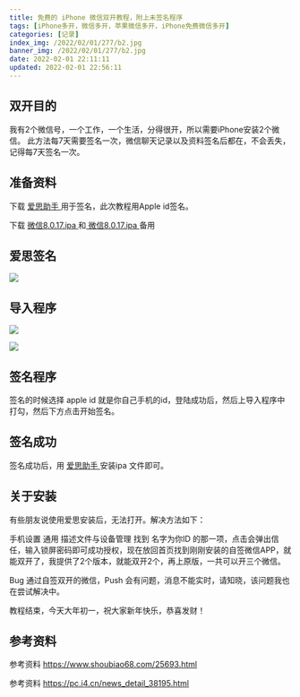 ```yaml
---
title: 免费的 iPhone 微信双开教程，附上未签名程序
tags: [iPhone多开，微信多开，苹果微信多开，iPhone免费微信多开]
categories: [记录]
index_img: /2022/02/01/277/b2.jpg
banner_img: /2022/02/01/277/b2.jpg
date: 2022-02-01 22:11:11
updated: 2022-02-01 22:56:11
---
```

## 双开目的
<p class="note note-success"> 我有2个微信号，一个工作，一个生活，分得很开，所以需要iPhone安装2个微信。
此方法每7天需要签名一次，微信聊天记录以及资料签名后都在，不会丢失，记得每7天签名一次。 </p>

## 准备资料

下载 <a href="https://www.i4.cn/"> 爱思助手 </a> 用于签名，此次教程用Apple id签名。

下载 <a href="https://file.xxhat.xyz/%E5%BE%AE%E4%BF%A1%E5%8F%8C%E5%BC%80/WXDK_8.0.17.ipa"> 微信8.0.17.ipa </a>和<a href="https://file.xxhat.xyz/%E5%BE%AE%E4%BF%A1%E5%8F%8C%E5%BC%80/WXDK_8.0.18.ipa"> 微信8.0.17.ipa </a> 备用

## 爱思签名

![](/2022/02/01/277/i4.png)

## 导入程序

![](/2022/02/01/277/daoru.png)

![](/2022/02/01/277/daoru2.png)

## 签名程序

签名的时候选择 apple id 就是你自己手机的id，登陆成功后，然后上导入程序中打勾，然后下方点击开始签名。

## 签名成功

签名成功后，用 <a href="https://www.i4.cn/"> 爱思助手 </a> 安装ipa 文件即可。

## 关于安装

有些朋友说使用爱思安装后，无法打开。解决方法如下：

手机设置 通用 描述文件与设备管理  找到 名字为你ID 的那一项，点击会弹出信任，输入锁屏密码即可成功授权，现在放回首页找到刚刚安装的自签微信APP，就能双开了，我提供了2个版本，就能双开2个，再上原版，一共可以开三个微信。

Bug 通过自签双开的微信，Push 会有问题，消息不能实时，请知晓，该问题我也在尝试解决中。

教程结束，今天大年初一，祝大家新年快乐，恭喜发财！

## 参考资料

参考资料 https://www.shoubiao68.com/25693.html

参考资料 https://pc.i4.cn/news_detail_38195.html


